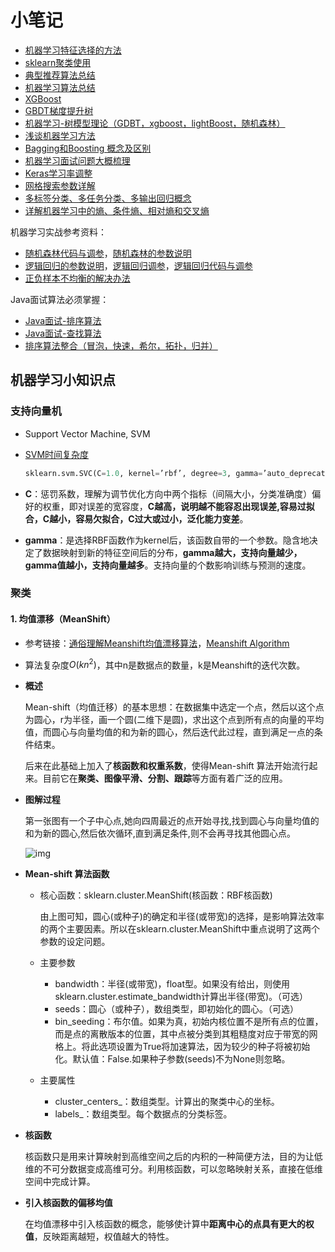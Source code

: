# 小笔记

- [机器学习特征选择的方法](https://www.cnblogs.com/bonelee/p/8632866.html)
- [sklearn聚类使用](https://www.cnblogs.com/little-horse/p/7367407.html)
- [典型推荐算法总结](https://blog.csdn.net/u011095110/article/details/84403564)
- [机器学习算法总结](https://www.cnblogs.com/jiangxinyang/p/9217424.html)
- [XGBoost](https://www.hrwhisper.me/machine-learning-xgboost/)
- [GBDT梯度提升树](https://blog.csdn.net/weixin_42933718/article/details/88421574#GBDT_2)
- [机器学习-树模型理论（GDBT，xgboost，lightBoost，随机森林）](https://www.cnblogs.com/onemorepoint/p/9799124.html)
- [浅谈机器学习方法](https://www.cnblogs.com/flippedkiki/p/7209076.html?utm_source=itdadao&utm_medium=referral)
- [Bagging和Boosting 概念及区别](https://www.cnblogs.com/gczr/p/7097442.html)
- [机器学习面试问题大概梳理](https://www.cnblogs.com/gczr/p/6829176.html)
- [Keras学习率调整](https://www.cnblogs.com/nxf-rabbit75/p/10564888.html)
- [网格搜索参数详解](https://blog.csdn.net/CherDW/article/details/54970366)
- [多标签分类、多任务分类、多输出回归概念](https://blog.csdn.net/zb1165048017/article/details/77882600)
- [详解机器学习中的熵、条件熵、相对熵和交叉熵](https://www.cnblogs.com/kyrieng/p/8694705.html)

机器学习实战参考资料：

- [随机森林代码与调参](https://www.jianshu.com/p/5354f2a42a73)，[随机森林的参数说明](https://www.cnblogs.com/gczr/p/7141712.html)
- [逻辑回归的参数说明](https://blog.csdn.net/sun_shengyun/article/details/53811483)，[逻辑回归调参](https://www.jianshu.com/p/99ceb640efc5)，[逻辑回归代码与调参](https://www.cnblogs.com/onemorepoint/p/9486998.html?utm_source=debugrun&utm_medium=referral)
- [正负样本不均衡的解决办法](https://blog.csdn.net/jemila/article/details/77992967)

Java面试算法必须掌握：

- [Java面试-排序算法](https://blog.csdn.net/weixin_41835916/article/details/81661314)
- [Java面试-查找算法](https://blog.csdn.net/babylorin/article/details/67638156)
- [排序算法整合（冒泡，快速，希尔，拓扑，归并）](https://blog.csdn.net/onceing/article/details/99838520)

## 机器学习小知识点

### 支持向量机

- Support Vector Machine, SVM

- [SVM时间复杂度](https://blog.csdn.net/iteye_12567/article/details/81921956)

  ```python
  sklearn.svm.SVC(C=1.0, kernel=’rbf’, degree=3, gamma=’auto_deprecated’, coef0=0.0, shrinking=True, probability=False, tol=0.001, cache_size=200, class_weight=None, verbose=False, max_iter=-1, decision_function_shape=’ovr’, random_state=None)
  ```

- **C**：惩罚系数，理解为调节优化方向中两个指标（间隔大小，分类准确度）偏好的权重，即对误差的宽容度，**C越高，说明越不能容忍出现误差,容易过拟合，C越小，容易欠拟合，C过大或过小，泛化能力变差**。

- **gamma**：是选择RBF函数作为kernel后，该函数自带的一个参数。隐含地决定了数据映射到新的特征空间后的分布，**gamma越大，支持向量越少，gamma值越小，支持向量越多**。支持向量的个数影响训练与预测的速度。

### 聚类

#### 1. 均值漂移（MeanShift）

- 参考链接：[通俗理解Meanshift均值漂移算法](https://www.cnblogs.com/lowbi/p/10733733.html)，[Meanshift Algorithm](http://www.chioka.in/meanshift-algorithm-for-the-rest-of-us-python/)

- 算法复杂度$O(kn^2)$，其中n是数据点的数量，k是Meanshift的迭代次数。

- **概述**

  Mean-shift（均值迁移）的基本思想：在数据集中选定一个点，然后以这个点为圆心，r为半径，画一个圆(二维下是圆)，求出这个点到所有点的向量的平均值，而圆心与向量均值的和为新的圆心，然后迭代此过程，直到满足一点的条件结束。

  后来在此基础上加入了**核函数和权重系数**，使得Mean-shift 算法开始流行起来。目前它在**聚类、图像平滑、分割、跟踪**等方面有着广泛的应用。

- **图解过程**

  第一张图有一个子中心点,她向四周最近的点开始寻找,找到圆心与向量均值的和为新的圆心,然后依次循环,直到满足条件,则不会再寻找其他圆心点。

  ![img](https://img2018.cnblogs.com/blog/1567636/201904/1567636-20190419074346180-717338129.png)

- **Mean-shift 算法函数**

  - 核心函数：sklearn.cluster.MeanShift(核函数：RBF核函数)

    由上图可知，圆心(或种子)的确定和半径(或带宽)的选择，是影响算法效率的两个主要因素。所以在sklearn.cluster.MeanShift中重点说明了这两个参数的设定问题。

  - 主要参数

    - bandwidth：半径(或带宽)，float型。如果没有给出，则使用sklearn.cluster.estimate_bandwidth计算出半径(带宽)。（可选）
    - seeds：圆心（或种子），数组类型，即初始化的圆心。（可选）
    - bin_seeding：布尔值。如果为真，初始内核位置不是所有点的位置，而是点的离散版本的位置，其中点被分类到其粗糙度对应于带宽的网格上。将此选项设置为True将加速算法，因为较少的种子将被初始化。默认值：False.如果种子参数(seeds)不为None则忽略。

  - 主要属性

    - cluster_centers_：数组类型。计算出的聚类中心的坐标。
    - labels_：数组类型。每个数据点的分类标签。

- **核函数**

  核函数只是用来计算映射到高维空间之后的内积的一种简便方法，目的为让低维的不可分数据变成高维可分。利用核函数，可以忽略映射关系，直接在低维空间中完成计算。

- **引入核函数的偏移均值**

  在均值漂移中引入核函数的概念，能够使计算中**距离中心的点具有更大的权值**，反映距离越短，权值越大的特性。

  